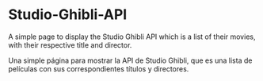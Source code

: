 # Studio-Ghibli-API

A simple page to display the Studio Ghibli API which is a list of their movies, with their respective title and director.

Una simple página para mostrar la API de Studio Ghibli, que es una lista de películas con sus correspondientes títulos y directores.
